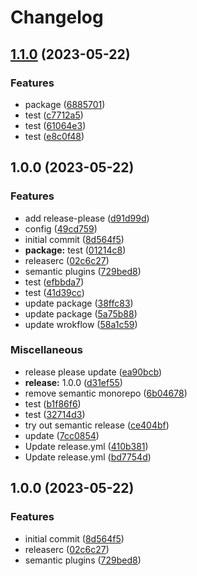 # Changelog

## [1.1.0](https://github.com/fshovchko/esl-monorepo-test/compare/release-please-action-v1.0.0...release-please-action-v1.1.0) (2023-05-22)


### Features

* package ([6885701](https://github.com/fshovchko/esl-monorepo-test/commit/6885701b8b9dea8e9cdf987148be113d3bc8b2a4))
* test ([c7712a5](https://github.com/fshovchko/esl-monorepo-test/commit/c7712a5f8cada769de5615920ef83702383cf4ba))
* test ([61064e3](https://github.com/fshovchko/esl-monorepo-test/commit/61064e396eeb2175022bc25657613a886ad60e78))
* test ([e8c0f48](https://github.com/fshovchko/esl-monorepo-test/commit/e8c0f48315308f5ad0a51cfbbd3b31308fe5bda4))

## 1.0.0 (2023-05-22)


### Features

* add release-please ([d91d99d](https://github.com/fshovchko/esl-monorepo-test/commit/d91d99d27b6262b89b881a5b7ca91a8c0ed40729))
* config ([49cd759](https://github.com/fshovchko/esl-monorepo-test/commit/49cd759269431a4516883a22e015595bd16333dd))
* initial commit ([8d564f5](https://github.com/fshovchko/esl-monorepo-test/commit/8d564f5d97c6a258fe3c557ae3d5d240fe963599))
* **package:** test ([01214c8](https://github.com/fshovchko/esl-monorepo-test/commit/01214c89743a05c029fc65e4eb3f4a6490559e98))
* releaserc ([02c6c27](https://github.com/fshovchko/esl-monorepo-test/commit/02c6c2708823d19ce576a0058595d0d223fe2c62))
* semantic plugins ([729bed8](https://github.com/fshovchko/esl-monorepo-test/commit/729bed85d961e1d770ad9fe83b2e27b253656bc3))
* test ([efbbda7](https://github.com/fshovchko/esl-monorepo-test/commit/efbbda72bc6f6edae59569c59163a45b7fc911c0))
* test ([41d39cc](https://github.com/fshovchko/esl-monorepo-test/commit/41d39ccc03a3edff875811be0489e7f706d8ed0f))
* update package ([38ffc83](https://github.com/fshovchko/esl-monorepo-test/commit/38ffc8387046c5e5cb030bb67a0870ed262cfea0))
* update package ([5a75b88](https://github.com/fshovchko/esl-monorepo-test/commit/5a75b88975cf290e73bc000931ff270bdf664fb8))
* update wrokflow ([58a1c59](https://github.com/fshovchko/esl-monorepo-test/commit/58a1c59059cb39343518beed33ac70c2713a42fd))


### Miscellaneous

* release please update ([ea90bcb](https://github.com/fshovchko/esl-monorepo-test/commit/ea90bcb3fe67249c6658427b27d877b22fad2b2b))
* **release:** 1.0.0 ([d31ef55](https://github.com/fshovchko/esl-monorepo-test/commit/d31ef5538efc30f5957234003946803666654305))
* remove semantic monorepo ([6b04678](https://github.com/fshovchko/esl-monorepo-test/commit/6b04678746ac95d69da8df5bbfacd72e9513fbbb))
* test ([b1f86f6](https://github.com/fshovchko/esl-monorepo-test/commit/b1f86f61f0afe396a8120ea6f2cd022180e1d941))
* test ([32714d3](https://github.com/fshovchko/esl-monorepo-test/commit/32714d371c7199b38da2d19c60648699c9ddf598))
* try out semantic release ([ce404bf](https://github.com/fshovchko/esl-monorepo-test/commit/ce404bf7f3a596e659c1052915418103484e5954))
* update ([7cc0854](https://github.com/fshovchko/esl-monorepo-test/commit/7cc08545f5693e5c6d26fb1c84b59ac3ad2a1728))
* Update release.yml ([410b381](https://github.com/fshovchko/esl-monorepo-test/commit/410b3819cd6d78436b079a19a8eca90d809aa034))
* Update release.yml ([bd7754d](https://github.com/fshovchko/esl-monorepo-test/commit/bd7754d154c2a6d68af2be9c1843b01104ed1a04))

## 1.0.0 (2023-05-22)


### Features

* initial commit ([8d564f5](https://github.com/fshovchko/esl-monorepo-test/commit/8d564f5d97c6a258fe3c557ae3d5d240fe963599))
* releaserc ([02c6c27](https://github.com/fshovchko/esl-monorepo-test/commit/02c6c2708823d19ce576a0058595d0d223fe2c62))
* semantic plugins ([729bed8](https://github.com/fshovchko/esl-monorepo-test/commit/729bed85d961e1d770ad9fe83b2e27b253656bc3))
